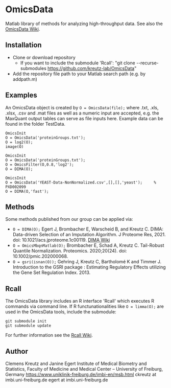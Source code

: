 # OmicsData
Matlab library of methods for analyzing high-throughput data. See also the [OmicsData Wiki](https://github.com/kreutz-lab/OmicsData/wiki).

## Installation
- Clone or download repository
	- If you want to include the submodule 'Rcall': "git clone --recurse-submodules https://github.com/kreutz-lab/OmicsData"
- Add the repository file path to your Matlab search path (e.g. by addpath.m)


## Examples

An OmicsData object is created by `O = OmicsData(file);` where .txt, .xls, .xlsx, .csv and .mat files as well as a numeric input are accepted, e.g. the MaxQuant output tables can serve as file inputs here. Example data can be found in the folder TestData.
```
OmicsInit
O = OmicsData('proteinGroups.txt');
O = log2(O);
image(O)
```

```
OmicsInit
O = OmicsData('proteinGroups.txt');
O = OmicsFilter(O,0.8,'log2');
O = DIMA(O);
```

```
OmicsInit
O = OmicsData('YEAST-Data-NonNormalized.csv',[],[],'yeast');     % PXD002099
O = DIMA(O,'fast');
```

## Methods

Some methods published from our group can be applied via:
- `O = DIMA(O);` Egert J, Brombacher E, Warscheid B, and Kreutz C. DIMA: Data-driven Selection of an Imputation Algorithm. J Proteome Res, 2021. doi: 10.1021/acs.jproteome.1c00119.
 [DIMA Wiki](https://github.com/kreutz-lab/OmicsData/wiki/Data-driven-selection-of-an-imputation-algorithm)
- `O = OmicsMbqnMatlab(O);` Brombacher E, Schad A, Kreutz C. Tail-Robust Quantile Normalization. Proteomics. 2020;20(24). doi: 10.1002/pmic.202000068.
- `O = gsri(isnan(O));` Gehring J, Kreutz C, Bartholomé K and Timmer J. Introduction to the GSRI package : Estimating Regulatory Effects utilizing the Gene Set Regulation Index. 2013.

## Rcall
The OmicsData library includes an R interface 'Rcall' which executes R commands via command line. If R functunationalities like `O = limma(O);` are used in the OmicsData tools, include the submodule:
```
git submodule init
git submodule update
```
For further information see the [Rcall Wiki](https://github.com/kreutz-lab/Rcall/wiki).

## Author
Clemens Kreutz and Janine Egert
Institute of Medical Biometry and Statistics, 
Faculty of Medicine and Medical Center – University of Freiburg, Germany
https://www.uniklinik-freiburg.de/imbi-en/msb.html
ckreutz at imbi.uni-freiburg.de
egert at imbi.uni-freiburg.de
